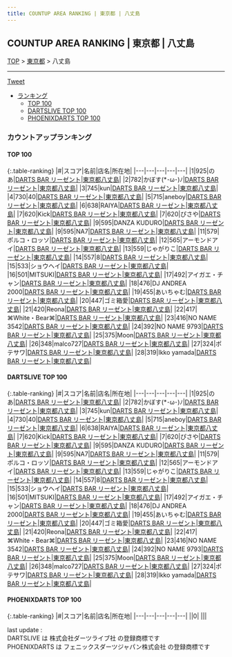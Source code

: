 ```yaml
---
title: COUNTUP AREA RANKING | 東京都 | 八丈島
---
```

## COUNTUP AREA RANKING | 東京都 | 八丈島

[TOP](/darts/rank/) > [東京都](/darts/rank/東京都/) > 八丈島

___

<a href="https://twitter.com/share?ref_src=twsrc%5Etfw" data-text="COUNTUP AREA RANKING | 東京都八丈島" class="twitter-share-button" data-hashtags="DARTSLIVE,PHOENIXDARTS,darts,ダーツ" data-show-count="false">Tweet</a>

* [ランキング](#カウントアップランキング)
    * [TOP 100](#top-100)
    * [DARTSLIVE TOP 100](#dartslive-top-100)
    * [PHOENIXDARTS TOP 100](#phoenixdarts-top-100)

### カウントアップランキング

#### TOP 100



{:.table-ranking}
|#|スコア|名前|店名|所在地|
|---|---|---|---|---|
|1|925|<span class="rank-name-dl">のあ</span>|<a href="https://search.dartslive.com/jp/shop/acd9788ddd858cfb0d9b047a20a7ba1e">DARTS BAR リーゼント</a>|<a href="/darts/rank/東京都/八丈島">東京都八丈島</a>|
|2|782|<span class="rank-name-dl">かぼす(*･ω･)ﾉ</span>|<a href="https://search.dartslive.com/jp/shop/acd9788ddd858cfb0d9b047a20a7ba1e">DARTS BAR リーゼント</a>|<a href="/darts/rank/東京都/八丈島">東京都八丈島</a>|
|3|745|<span class="rank-name-dl">kun</span>|<a href="https://search.dartslive.com/jp/shop/acd9788ddd858cfb0d9b047a20a7ba1e">DARTS BAR リーゼント</a>|<a href="/darts/rank/東京都/八丈島">東京都八丈島</a>|
|4|730|<span class="rank-name-dl">40</span>|<a href="https://search.dartslive.com/jp/shop/acd9788ddd858cfb0d9b047a20a7ba1e">DARTS BAR リーゼント</a>|<a href="/darts/rank/東京都/八丈島">東京都八丈島</a>|
|5|715|<span class="rank-name-dl">aneboy</span>|<a href="https://search.dartslive.com/jp/shop/acd9788ddd858cfb0d9b047a20a7ba1e">DARTS BAR リーゼント</a>|<a href="/darts/rank/東京都/八丈島">東京都八丈島</a>|
|6|638|<span class="rank-name-dl">RAIYA</span>|<a href="https://search.dartslive.com/jp/shop/acd9788ddd858cfb0d9b047a20a7ba1e">DARTS BAR リーゼント</a>|<a href="/darts/rank/東京都/八丈島">東京都八丈島</a>|
|7|620|<span class="rank-name-dl">Kick</span>|<a href="https://search.dartslive.com/jp/shop/acd9788ddd858cfb0d9b047a20a7ba1e">DARTS BAR リーゼント</a>|<a href="/darts/rank/東京都/八丈島">東京都八丈島</a>|
|7|620|<span class="rank-name-dl">ぴさや</span>|<a href="https://search.dartslive.com/jp/shop/acd9788ddd858cfb0d9b047a20a7ba1e">DARTS BAR リーゼント</a>|<a href="/darts/rank/東京都/八丈島">東京都八丈島</a>|
|9|595|<span class="rank-name-dl">DANZA KUDURO</span>|<a href="https://search.dartslive.com/jp/shop/acd9788ddd858cfb0d9b047a20a7ba1e">DARTS BAR リーゼント</a>|<a href="/darts/rank/東京都/八丈島">東京都八丈島</a>|
|9|595|<span class="rank-name-dl">NA7</span>|<a href="https://search.dartslive.com/jp/shop/acd9788ddd858cfb0d9b047a20a7ba1e">DARTS BAR リーゼント</a>|<a href="/darts/rank/東京都/八丈島">東京都八丈島</a>|
|11|579|<span class="rank-name-dl">ポルコ・ロッソ</span>|<a href="https://search.dartslive.com/jp/shop/acd9788ddd858cfb0d9b047a20a7ba1e">DARTS BAR リーゼント</a>|<a href="/darts/rank/東京都/八丈島">東京都八丈島</a>|
|12|565|<span class="rank-name-dl">アーモンドアイ</span>|<a href="https://search.dartslive.com/jp/shop/acd9788ddd858cfb0d9b047a20a7ba1e">DARTS BAR リーゼント</a>|<a href="/darts/rank/東京都/八丈島">東京都八丈島</a>|
|13|559|<span class="rank-name-dl">じゃがりこ</span>|<a href="https://search.dartslive.com/jp/shop/acd9788ddd858cfb0d9b047a20a7ba1e">DARTS BAR リーゼント</a>|<a href="/darts/rank/東京都/八丈島">東京都八丈島</a>|
|14|557|<span class="rank-name-dl">8</span>|<a href="https://search.dartslive.com/jp/shop/acd9788ddd858cfb0d9b047a20a7ba1e">DARTS BAR リーゼント</a>|<a href="/darts/rank/東京都/八丈島">東京都八丈島</a>|
|15|533|<span class="rank-name-dl">ショウヘイ</span>|<a href="https://search.dartslive.com/jp/shop/acd9788ddd858cfb0d9b047a20a7ba1e">DARTS BAR リーゼント</a>|<a href="/darts/rank/東京都/八丈島">東京都八丈島</a>|
|16|501|<span class="rank-name-dl">MITSUKI</span>|<a href="https://search.dartslive.com/jp/shop/acd9788ddd858cfb0d9b047a20a7ba1e">DARTS BAR リーゼント</a>|<a href="/darts/rank/東京都/八丈島">東京都八丈島</a>|
|17|492|<span class="rank-name-dl">アイガエ・チャン</span>|<a href="https://search.dartslive.com/jp/shop/acd9788ddd858cfb0d9b047a20a7ba1e">DARTS BAR リーゼント</a>|<a href="/darts/rank/東京都/八丈島">東京都八丈島</a>|
|18|476|<span class="rank-name-dl">DJ ANDREA 2000</span>|<a href="https://search.dartslive.com/jp/shop/acd9788ddd858cfb0d9b047a20a7ba1e">DARTS BAR リーゼント</a>|<a href="/darts/rank/東京都/八丈島">東京都八丈島</a>|
|19|455|<span class="rank-name-dl">あいちゃむ</span>|<a href="https://search.dartslive.com/jp/shop/acd9788ddd858cfb0d9b047a20a7ba1e">DARTS BAR リーゼント</a>|<a href="/darts/rank/東京都/八丈島">東京都八丈島</a>|
|20|447|<span class="rank-name-dl">ゴミ箱愛</span>|<a href="https://search.dartslive.com/jp/shop/acd9788ddd858cfb0d9b047a20a7ba1e">DARTS BAR リーゼント</a>|<a href="/darts/rank/東京都/八丈島">東京都八丈島</a>|
|21|420|<span class="rank-name-dl">Reona</span>|<a href="https://search.dartslive.com/jp/shop/acd9788ddd858cfb0d9b047a20a7ba1e">DARTS BAR リーゼント</a>|<a href="/darts/rank/東京都/八丈島">東京都八丈島</a>|
|22|417|<span class="rank-name-dl">⌘White・Bear⌘</span>|<a href="https://search.dartslive.com/jp/shop/acd9788ddd858cfb0d9b047a20a7ba1e">DARTS BAR リーゼント</a>|<a href="/darts/rank/東京都/八丈島">東京都八丈島</a>|
|23|416|<span class="rank-name-dl">NO NAME 3542</span>|<a href="https://search.dartslive.com/jp/shop/acd9788ddd858cfb0d9b047a20a7ba1e">DARTS BAR リーゼント</a>|<a href="/darts/rank/東京都/八丈島">東京都八丈島</a>|
|24|392|<span class="rank-name-dl">NO NAME 9793</span>|<a href="https://search.dartslive.com/jp/shop/acd9788ddd858cfb0d9b047a20a7ba1e">DARTS BAR リーゼント</a>|<a href="/darts/rank/東京都/八丈島">東京都八丈島</a>|
|25|375|<span class="rank-name-dl">Moon</span>|<a href="https://search.dartslive.com/jp/shop/acd9788ddd858cfb0d9b047a20a7ba1e">DARTS BAR リーゼント</a>|<a href="/darts/rank/東京都/八丈島">東京都八丈島</a>|
|26|348|<span class="rank-name-dl">malco727</span>|<a href="https://search.dartslive.com/jp/shop/acd9788ddd858cfb0d9b047a20a7ba1e">DARTS BAR リーゼント</a>|<a href="/darts/rank/東京都/八丈島">東京都八丈島</a>|
|27|324|<span class="rank-name-dl">ポテサワ</span>|<a href="https://search.dartslive.com/jp/shop/acd9788ddd858cfb0d9b047a20a7ba1e">DARTS BAR リーゼント</a>|<a href="/darts/rank/東京都/八丈島">東京都八丈島</a>|
|28|319|<span class="rank-name-dl">Ikko yamada</span>|<a href="https://search.dartslive.com/jp/shop/acd9788ddd858cfb0d9b047a20a7ba1e">DARTS BAR リーゼント</a>|<a href="/darts/rank/東京都/八丈島">東京都八丈島</a>|


#### DARTSLIVE TOP 100



{:.table-ranking}
|#|スコア|名前|店名|所在地|
|---|---|---|---|---|
|1|925|<span class="rank-name-dl">のあ</span>|<a href="https://search.dartslive.com/jp/shop/acd9788ddd858cfb0d9b047a20a7ba1e">DARTS BAR リーゼント</a>|<a href="/darts/rank/東京都/八丈島">東京都八丈島</a>|
|2|782|<span class="rank-name-dl">かぼす(*･ω･)ﾉ</span>|<a href="https://search.dartslive.com/jp/shop/acd9788ddd858cfb0d9b047a20a7ba1e">DARTS BAR リーゼント</a>|<a href="/darts/rank/東京都/八丈島">東京都八丈島</a>|
|3|745|<span class="rank-name-dl">kun</span>|<a href="https://search.dartslive.com/jp/shop/acd9788ddd858cfb0d9b047a20a7ba1e">DARTS BAR リーゼント</a>|<a href="/darts/rank/東京都/八丈島">東京都八丈島</a>|
|4|730|<span class="rank-name-dl">40</span>|<a href="https://search.dartslive.com/jp/shop/acd9788ddd858cfb0d9b047a20a7ba1e">DARTS BAR リーゼント</a>|<a href="/darts/rank/東京都/八丈島">東京都八丈島</a>|
|5|715|<span class="rank-name-dl">aneboy</span>|<a href="https://search.dartslive.com/jp/shop/acd9788ddd858cfb0d9b047a20a7ba1e">DARTS BAR リーゼント</a>|<a href="/darts/rank/東京都/八丈島">東京都八丈島</a>|
|6|638|<span class="rank-name-dl">RAIYA</span>|<a href="https://search.dartslive.com/jp/shop/acd9788ddd858cfb0d9b047a20a7ba1e">DARTS BAR リーゼント</a>|<a href="/darts/rank/東京都/八丈島">東京都八丈島</a>|
|7|620|<span class="rank-name-dl">Kick</span>|<a href="https://search.dartslive.com/jp/shop/acd9788ddd858cfb0d9b047a20a7ba1e">DARTS BAR リーゼント</a>|<a href="/darts/rank/東京都/八丈島">東京都八丈島</a>|
|7|620|<span class="rank-name-dl">ぴさや</span>|<a href="https://search.dartslive.com/jp/shop/acd9788ddd858cfb0d9b047a20a7ba1e">DARTS BAR リーゼント</a>|<a href="/darts/rank/東京都/八丈島">東京都八丈島</a>|
|9|595|<span class="rank-name-dl">DANZA KUDURO</span>|<a href="https://search.dartslive.com/jp/shop/acd9788ddd858cfb0d9b047a20a7ba1e">DARTS BAR リーゼント</a>|<a href="/darts/rank/東京都/八丈島">東京都八丈島</a>|
|9|595|<span class="rank-name-dl">NA7</span>|<a href="https://search.dartslive.com/jp/shop/acd9788ddd858cfb0d9b047a20a7ba1e">DARTS BAR リーゼント</a>|<a href="/darts/rank/東京都/八丈島">東京都八丈島</a>|
|11|579|<span class="rank-name-dl">ポルコ・ロッソ</span>|<a href="https://search.dartslive.com/jp/shop/acd9788ddd858cfb0d9b047a20a7ba1e">DARTS BAR リーゼント</a>|<a href="/darts/rank/東京都/八丈島">東京都八丈島</a>|
|12|565|<span class="rank-name-dl">アーモンドアイ</span>|<a href="https://search.dartslive.com/jp/shop/acd9788ddd858cfb0d9b047a20a7ba1e">DARTS BAR リーゼント</a>|<a href="/darts/rank/東京都/八丈島">東京都八丈島</a>|
|13|559|<span class="rank-name-dl">じゃがりこ</span>|<a href="https://search.dartslive.com/jp/shop/acd9788ddd858cfb0d9b047a20a7ba1e">DARTS BAR リーゼント</a>|<a href="/darts/rank/東京都/八丈島">東京都八丈島</a>|
|14|557|<span class="rank-name-dl">8</span>|<a href="https://search.dartslive.com/jp/shop/acd9788ddd858cfb0d9b047a20a7ba1e">DARTS BAR リーゼント</a>|<a href="/darts/rank/東京都/八丈島">東京都八丈島</a>|
|15|533|<span class="rank-name-dl">ショウヘイ</span>|<a href="https://search.dartslive.com/jp/shop/acd9788ddd858cfb0d9b047a20a7ba1e">DARTS BAR リーゼント</a>|<a href="/darts/rank/東京都/八丈島">東京都八丈島</a>|
|16|501|<span class="rank-name-dl">MITSUKI</span>|<a href="https://search.dartslive.com/jp/shop/acd9788ddd858cfb0d9b047a20a7ba1e">DARTS BAR リーゼント</a>|<a href="/darts/rank/東京都/八丈島">東京都八丈島</a>|
|17|492|<span class="rank-name-dl">アイガエ・チャン</span>|<a href="https://search.dartslive.com/jp/shop/acd9788ddd858cfb0d9b047a20a7ba1e">DARTS BAR リーゼント</a>|<a href="/darts/rank/東京都/八丈島">東京都八丈島</a>|
|18|476|<span class="rank-name-dl">DJ ANDREA 2000</span>|<a href="https://search.dartslive.com/jp/shop/acd9788ddd858cfb0d9b047a20a7ba1e">DARTS BAR リーゼント</a>|<a href="/darts/rank/東京都/八丈島">東京都八丈島</a>|
|19|455|<span class="rank-name-dl">あいちゃむ</span>|<a href="https://search.dartslive.com/jp/shop/acd9788ddd858cfb0d9b047a20a7ba1e">DARTS BAR リーゼント</a>|<a href="/darts/rank/東京都/八丈島">東京都八丈島</a>|
|20|447|<span class="rank-name-dl">ゴミ箱愛</span>|<a href="https://search.dartslive.com/jp/shop/acd9788ddd858cfb0d9b047a20a7ba1e">DARTS BAR リーゼント</a>|<a href="/darts/rank/東京都/八丈島">東京都八丈島</a>|
|21|420|<span class="rank-name-dl">Reona</span>|<a href="https://search.dartslive.com/jp/shop/acd9788ddd858cfb0d9b047a20a7ba1e">DARTS BAR リーゼント</a>|<a href="/darts/rank/東京都/八丈島">東京都八丈島</a>|
|22|417|<span class="rank-name-dl">⌘White・Bear⌘</span>|<a href="https://search.dartslive.com/jp/shop/acd9788ddd858cfb0d9b047a20a7ba1e">DARTS BAR リーゼント</a>|<a href="/darts/rank/東京都/八丈島">東京都八丈島</a>|
|23|416|<span class="rank-name-dl">NO NAME 3542</span>|<a href="https://search.dartslive.com/jp/shop/acd9788ddd858cfb0d9b047a20a7ba1e">DARTS BAR リーゼント</a>|<a href="/darts/rank/東京都/八丈島">東京都八丈島</a>|
|24|392|<span class="rank-name-dl">NO NAME 9793</span>|<a href="https://search.dartslive.com/jp/shop/acd9788ddd858cfb0d9b047a20a7ba1e">DARTS BAR リーゼント</a>|<a href="/darts/rank/東京都/八丈島">東京都八丈島</a>|
|25|375|<span class="rank-name-dl">Moon</span>|<a href="https://search.dartslive.com/jp/shop/acd9788ddd858cfb0d9b047a20a7ba1e">DARTS BAR リーゼント</a>|<a href="/darts/rank/東京都/八丈島">東京都八丈島</a>|
|26|348|<span class="rank-name-dl">malco727</span>|<a href="https://search.dartslive.com/jp/shop/acd9788ddd858cfb0d9b047a20a7ba1e">DARTS BAR リーゼント</a>|<a href="/darts/rank/東京都/八丈島">東京都八丈島</a>|
|27|324|<span class="rank-name-dl">ポテサワ</span>|<a href="https://search.dartslive.com/jp/shop/acd9788ddd858cfb0d9b047a20a7ba1e">DARTS BAR リーゼント</a>|<a href="/darts/rank/東京都/八丈島">東京都八丈島</a>|
|28|319|<span class="rank-name-dl">Ikko yamada</span>|<a href="https://search.dartslive.com/jp/shop/acd9788ddd858cfb0d9b047a20a7ba1e">DARTS BAR リーゼント</a>|<a href="/darts/rank/東京都/八丈島">東京都八丈島</a>|


#### PHOENIXDARTS TOP 100



{:.table-ranking}
|#|スコア|名前|店名|所在地|
|---|---|---|---|---|
||0|<span class="rank-name-dl"> </span>|<a href=""></a>|<a href="/darts/rank//"></a>|


<div class="footer border-top border-gray-light mt-5 pt-3 text-right text-gray">
    last update : <span style="font-weight: italic" id="foot_last_modified"></span><br />
    DARTSLIVE は 株式会社ダーツライブ社 の登録商標です<br />
    PHOENIXDARTS は フェニックスダーツジャパン株式会社 の登録商標です<br />
</div>

<script src="https://cdnjs.cloudflare.com/ajax/libs/jquery.tablesorter/2.31.3/js/jquery.tablesorter.min.js" integrity="sha512-qzgd5cYSZcosqpzpn7zF2ZId8f/8CHmFKZ8j7mU4OUXTNRd5g+ZHBPsgKEwoqxCtdQvExE5LprwwPAgoicguNg==" crossorigin="anonymous" referrerpolicy="no-referrer"></script>
<link rel="stylesheet" href="https://cdnjs.cloudflare.com/ajax/libs/jquery.tablesorter/2.31.3/css/theme.default.min.css" integrity="sha512-wghhOJkjQX0Lh3NSWvNKeZ0ZpNn+SPVXX1Qyc9OCaogADktxrBiBdKGDoqVUOyhStvMBmJQ8ZdMHiR3wuEq8+w==" crossorigin="anonymous" referrerpolicy="no-referrer" />
<script>
$(function() {
    $(".table-ranking").tablesorter({sortList:[[0, 0]]});
    $("#foot_last_modified").text(formatDate(new Date(document.lastModified), 'yyyy-MM-dd HH:mm:ss'));
});
</script>

<script async src="https://platform.twitter.com/widgets.js" charset="utf-8"></script>